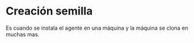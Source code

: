 
# Creación semilla

Es cuando se instala el agente en una máquina y la máquina se clona en muchas mas.
